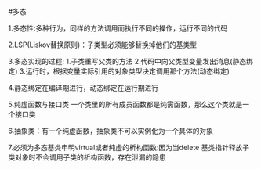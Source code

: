 #多态

1.多态性:多种行为，同样的方法调用而执行不同的操作，运行不同的代码

2.LSP(Liskov替换原则)：子类型必须能够替换掉他们的基类型

3.多态实现的过程:
	1.子类重写父类的方法
	2.代码中向父类型变量发出消息(静态绑定)
	3.运行时，根据变量实际引用的对象类型决定调用那个方法(动态绑定)

4.静态绑定在编译期进行，动态绑定在运行期进行


5.纯虚函数与接口类
  一个类里的所有成员函数都是纯需函数，那么这个类就是一个接口类

6.抽象类：有一个纯虚函数，抽象类不可以实例化为一个具体的对象

7.必须为多态基类申明virtual或者纯虚的析构函数:因为当delete 基类指针释放子类对象时不会调用子类的析构函数，存在泄漏的隐患

